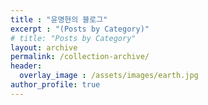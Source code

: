 ```yaml
---
title : "윤명현의 블로그"
excerpt : "(Posts by Category)"
# title: "Posts by Category"
layout: archive
permalink: /collection-archive/
header:
  overlay_image : /assets/images/earth.jpg
author_profile: true
---
```

